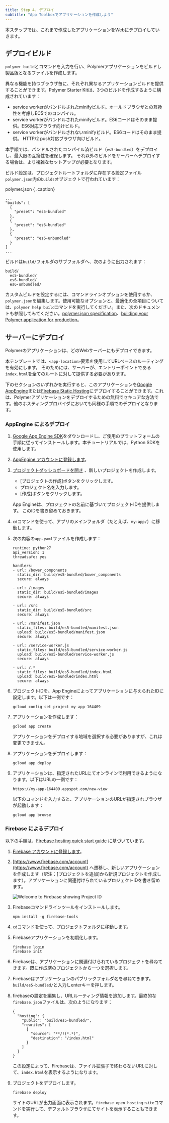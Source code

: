 ```yaml
---
title: Step 4. デプロイ
subtitle: "App Toolboxでアプリケーションを作成しよう"
---
```


<!-- toc -->

本ステップでは、これまで作成したアプリケーションをWebにデプロイしていきます。

## デプロイビルド

`polymer build`とコマンドを入力を行い、Polymerアプリケーションをビルドし製品版となるファイルを作成します。

異なる機能を持つブラウザ毎に、それぞれ異なるアプリケーションビルドを提供することができます。Polymer Starter Kitは、3つのビルドを作成するように構成されています：

* service workerがバンドルされたminifyビルド。オールドブラウザとの互換性を考慮しEC5でのコンパイル。
* service workerがバンドルされたminifyビルド。ES6コードはそのまま提供。ES6対応ブラウザ向けビルド。
* service workerがバンドルされないminifyビルド。ES6コードはそのまま提供。 HTTP/2 push対応ブラウザ向けビルド。

本手順では、バンドルされたコンパイル済ビルド（`es5-bundled`）をデプロイし、最大限の互換性を確保します。
それ以外のビルドをサーバーへデプロイする場合は、より複雑なセットアップが必要となります。

ビルド設定は、プロジェクトルートフォルダに存在する設定ファイル`polymer.json`内の`builds`オブジェクトで行われています：

polymer.json { .caption}
```
...
"builds": [
  {
    "preset": "es5-bundled"
  },
  {
    "preset": "es6-bundled"
  },
  {
    "preset": "es6-unbundled"
  }
]
...
```

ビルドは`build/`フォルダのサブフォルダへ、次のように出力されます：

    build/
      es5-bundled/
      es6-bundled/
      es6-unbundled/

カスタムビルドを設定するには、コマンドラインオプションを使用するか、`polymer.json`を編集します。使用可能なオプションと、最適化の全項目については、`polymer help build`コマンドを実行してください。また、次のドキュメントも参照してみてください。[polymer.json specification](https://www.polymer-project.org/2.0/docs/tools/polymer-json)、[building your Polymer application for production](https://www.polymer-project.org/2.0/toolbox/build-for-production)。

## サーバーにデプロイ

Polymerのアプリケーションは、どのWebサーバーにもデプロイできます。

本テンプレートでは、`<app-location>`要素を使用してURLベースのルーティングを有効にします。
そのためには、サーバーが、エントリーポイントである`index.html`を全てのルートに対して提供する必要があります。

下のセクションのいずれかを実行すると、このアプリケーションを[Google AppEngine](https://cloud.google.com/appengine)または[Firebase Static Hosting](https://www.firebase.com/docs/hosting/)にデプロイすることができます。これは、Polymerアプリケーションをデプロイするための無料でセキュアな方法です。他のホスティングプロバイダにおいても同様の手順でのデプロイとなります。

### AppEngine によるデプロイ

1.  [Google App Engine SDK](https://cloud.google.com/appengine/downloads)をダウンロードし、ご使用のプラットフォームの手順に従ってインストールします。本チュートリアルでは、Python SDKを使用します。

1.  [AppEngine アカウントに登録します](https://cloud.google.com/appengine)。

1.  [プロジェクトダッシュボードを開き](https://console.cloud.google.com/iam-admin/projects)
、新しいプロジェクトを作成します。

    * [プロジェクトの作成]ボタンをクリックします。
    * プロジェクト名を入力します。
    * [作成]ボタンをクリックします。
    
    App Engineは、プロジェクトの名前に基づいてプロジェクトIDを提供します。
    このIDを書き留めておきます。

1.  `cd`コマンドを使って、アプリのメインフォルダ（たとえば、`my-app/`）に移動します。

1.  次の内容の`app.yaml`ファイルを作成します：

    ```
    runtime: python27
    api_version: 1
    threadsafe: yes

    handlers:
    - url: /bower_components
      static_dir: build/es5-bundled/bower_components
      secure: always

    - url: /images
      static_dir: build/es5-bundled/images
      secure: always

    - url: /src
      static_dir: build/es5-bundled/src
      secure: always

    - url: /manifest.json
      static_files: build/es5-bundled/manifest.json
      upload: build/es5-bundled/manifest.json
      secure: always

    - url: /service-worker.js
      static_files: build/es5-bundled/service-worker.js
      upload: build/es5-bundled/service-worker.js
      secure: always

    - url: /.*
      static_files: build/es5-bundled/index.html
      upload: build/es5-bundled/index.html
      secure: always
    ```

1. プロジェクトIDを、App Engineによってアプリケーションに与えられたIDに設定します。以下は一例です：
   
       gcloud config set project my-app-164409

1. アプリケーションを作成します：
   
       gcloud app create
     
   アプリケーションをデプロイする地域を選択する必要がありますが、これは変更できません。
   
1. アプリケーションをデプロイします：
   
       gcloud app deploy

1. アプリケーションは、指定されたURLにてオンラインで利用できるようになります。以下はURLの一例です：
   
       https://my-app-164409.appspot.com/new-view
   
   以下のコマンドを入力すると、アプリケーションのURLが指定されブラウザが起動します：
   
       gcloud app browse

### Firebase によるデプロイ

以下の手順は、[Firebase hosting quick start guide](https://www.firebase.com/docs/hosting/quickstart.html) に基づいています。

1.  [Firebase アカウントに登録します](https://www.firebase.com/signup/)。

1.  [https://www.firebase.com/account](https://www.firebase.com/account) へ遷移し、新しいアプリケーションを作成します（訳注：[プロジェクトを追加]から新規プロジェクトを作成します）。アプリケーションに関連付けられているプロジェクトIDを書き留めます。

    ![Welcome to Firebase showing Project ID](/images/2.0/toolbox/welcome-firebase.png)

1.  Firebaseコマンドラインツールをインストールします。

        npm install -g firebase-tools

1.  `cd`コマンドを使って、プロジェクトフォルダに移動します。

1.  Firebaseアプリケーションを初期化します。

        firebase login
        firebase init

1.  Firebaseは、アプリケーションに関連付けられているプロジェクトを尋ねてきます。既に作成済のプロジェクトから一つを選択します。

1.  Firebaseはアプリケーションのパブリックフォルダ名を尋ねてきます。`build/es5-bundled/`と入力しenterキーを押します。

1.  firebaseの設定を編集し、URLルーティング情報を追加します。最終的な`firebase.json`ファイルは、次のようになります：
	
    ```
    {
      "hosting": {
        "public": "build/es5-bundled/",
        "rewrites": [
          {
            "source": "**/!(*.*)",
            "destination": "/index.html"
          }
        ]
      }
    }
    ```	

    この設定によって、Firebaseは、ファイル拡張子で終わらないURLに対して、`index.html`を表示するようになります。

1. プロジェクトをデプロイします。
   
       firebase deploy
   
   サイトのURLが出力画面に表示されます。`firebase open hosting:site`コマンドを実行して、デフォルトブラウザにてサイトを表示することもできます。


